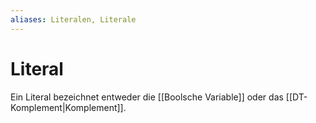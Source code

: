 ```yaml
---
aliases: Literalen, Literale
---
```

$\newcommand{\f}[1]{\mathcal{#1}}\newcommand{\F}[1]{\mathfrak{#1}}\newcommand{\b}[1]{\mathbb{#1}}$
# Literal 
Ein Literal bezeichnet entweder die [[Boolsche Variable]] oder das [[DT-Komplement|Komplement]].